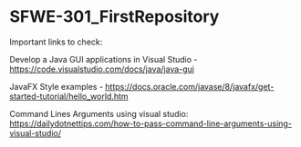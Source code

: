 # SFWE-301_FirstRepository

Important links to check:

Develop a Java GUI applications in Visual Studio - https://code.visualstudio.com/docs/java/java-gui

JavaFX Style examples - https://docs.oracle.com/javase/8/javafx/get-started-tutorial/hello_world.htm

Command Lines Arguments using visual studio: https://dailydotnettips.com/how-to-pass-command-line-arguments-using-visual-studio/

